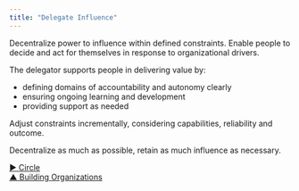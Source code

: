 ```yaml
---
title: "Delegate Influence"
---
```



Decentralize power to influence within defined constraints. Enable people to decide and act for themselves in response to organizational drivers.

The delegator supports people in delivering value by:

- defining domains of accountability and autonomy clearly
- ensuring ongoing learning and development
- providing support as needed

Adjust constraints incrementally, considering capabilities, reliability and outcome.

Decentralize as much as possible, retain as much influence as necessary.


[&#9654; Circle](circle.html)<br/>[&#9650; Building Organizations](building-organizations.html)

